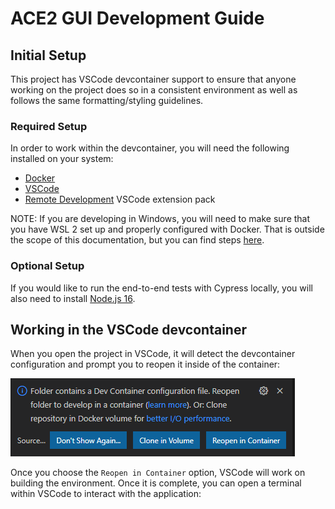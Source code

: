 # ACE2 GUI Development Guide

## Initial Setup

This project has VSCode devcontainer support to ensure that anyone working on the project does so in a consistent environment as well as follows the same formatting/styling guidelines.

### Required Setup

In order to work within the devcontainer, you will need the following installed on your system:
* [Docker](https://www.docker.com/products/docker-desktop)
* [VSCode](https://code.visualstudio.com/)
* [Remote Development](https://marketplace.visualstudio.com/items?itemName=ms-vscode-remote.vscode-remote-extensionpack) VSCode extension pack

NOTE: If you are developing in Windows, you will need to make sure that you have WSL 2 set up and properly configured with Docker. That is outside the scope of this documentation, but you can find steps [here](https://docs.docker.com/desktop/windows/wsl/).

### Optional Setup

If you would like to run the end-to-end tests with Cypress locally, you will also need to install [Node.js 16](https://nodejs.org/en/download/current/).

## Working in the VSCode devcontainer

When you open the project in VSCode, it will detect the devcontainer configuration and prompt you to reopen it inside of the container:

![Reopen in Container](open-in-container.png)

Once you choose the `Reopen in Container` option, VSCode will work on building the environment. Once it is complete, you can open a terminal within VSCode to interact with the application:

